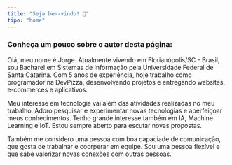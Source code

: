 ```yaml
---
title: "Seja bem-vindo! 👋"
tipo: "home"
---
```


### Conheça um pouco sobre o autor desta página:

Olá, meu nome é Jorge. Atualmente vivendo em Florianópolis/SC - Brasil, sou Bacharel em
Sistemas de Informação pela Universidade Federal de Santa Catarina. Com 5 anos de experiência, hoje trabalho como programador na DevPizza, desenvolvendo projetos e entregando websites, e-commerces e aplicativos.

Meu interesse em tecnologia vai além das atividades realizadas no meu trabalho. Adoro pesquisar e experimentar novas tecnologias e aperfeiçoar meus conhecimentos. Tenho grande interesse também em IA, Machine Learning e IoT. Estou sempre aberto para escutar novas propostas.

Também me considero uma pessoa com boa capaciade de comunicação, que gosta de trabalhar e coorperar em equipe. Sou uma pessoa flexível e que sabe valorizar novas conexões com outras pessoas.

